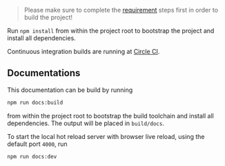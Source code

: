 > Please make sure to complete the [requirement][requirements] steps first in order to build the project!

Run `npm install` from within the project root to bootstrap the project and install all dependencies.

Continuous integration builds are running at [Circle CI][ci-circle].

## Documentations

This documentation can be build by running

```sh
npm run docs:build
```

from within the project root to bootstrap the build toolchain and install all dependencies. The output will be placed in `build/docs`.

To start the local hot reload server with browser live reload, using the default port `4000`, run

```sh
npm run docs:dev
```

[requirements]: requirements.md

[ci-circle]: https://circleci.com/gh/arcticicestudio/styleguide-markdown
